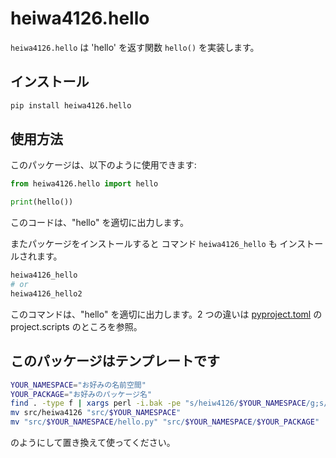 # heiwa4126.hello

`heiwa4126.hello` は 'hello' を返す関数 `hello()` を実装します。

## インストール

```sh
pip install heiwa4126.hello
```

## 使用方法

このパッケージは、以下のように使用できます:

```python
from heiwa4126.hello import hello

print(hello())
```

このコードは、"hello" を適切に出力します。

またパッケージをインストールすると コマンド `heiwa4126_hello` も
インストールされます。

```sh
heiwa4126_hello
# or
heiwa4126_hello2
```

このコマンドは、"hello" を適切に出力します。2 つの違いは
[pyproject.toml](pyproject.toml)
の project.scripts のところを参照。

## このパッケージはテンプレートです

```sh
YOUR_NAMESPACE="お好みの名前空間"
YOUR_PACKAGE="お好みのパッケージ名"
find . -type f | xargs perl -i.bak -pe "s/heiw4126/$YOUR_NAMESPACE/g;s/hello/$YOUR_PACKAGE/g;"
mv src/heiwa4126 "src/$YOUR_NAMESPACE"
mv "src/$YOUR_NAMESPACE/hello.py" "src/$YOUR_NAMESPACE/$YOUR_PACKAGE"
```

のようにして置き換えて使ってください。
